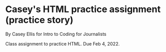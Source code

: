 # Casey's HTML practice assignment (practice story)

By Casey Ellis for Intro to Coding for Journalists

Class assignment to practice HTML. Due Feb 4, 2022.
